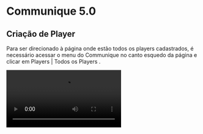 # Communique 5.0

## Criação de Player

Para ser direcionado à página onde estão todos os players cadastrados, é necessário acessar o menu do Communique no canto esquedo da página e clicar em <ui-path>Players | Todos os Players </ui-path>.

<video src="acesso-player.mp4" xmlns="" preview-src="acesso-player.png"/>

Para criar um player novo é necessário clicar no botão <img src="add.png" alt="Add icon" width="24" style="inline"/> localizado na parte superior direita, logo abaixo dos filtros de pesquisa.<br></br>
Uma janela abrirá para que as informações do novo player sejam preenchidas.

<img src="Criacao.jpg"  alt="criação" width="450"/>

<chapter title="Information" id="player_Information" collapsible="true">
<deflist collapsible="true">
    <def title="Nome" default-state="expanded">
        Nome dado ao player para melhor identificação.
    </def>
    <def title="Hostname" default-state="expanded">
        É o nome dado ao dispositivo em uma rede, podendo ser um computador, um servidor etc.<br/>
        É possível descobrir o hostname da máquina digitando "hostname" no prompt de comando.
    </def>
    <def title="MacAddress" default-state="expanded">
        É o endereço físico da máquina. Também é possível localiza-lo no prompt de comando do digitar "getmac".
    </def>
    <def title="Theater" default-state="expanded">
        É o cinema onde está localizada a máquina. Ao clicar nessa sessão, uma lista de cinemas é exibida.
    </def>
    <def title="Player Category" default-state="expanded">
        Categoria do player que pode ser definida pelo tipo de cinema (Regular, Premier ou Bistro) ou ????
    </def>
    <def title="Locate" default-state="expanded">
        Local do cinema onde o player será exibido.
    </def>

</deflist>
</chapter>

<chapter title="Display" id="player_Display" collapsible="true">
<deflist collapsible="true">
    <def title="Monitor" default-state="expanded">
        Modelo do monitor utilizado.
    </def>
    <def title="Inches" default-state="expanded">
        Quantidade de polegadas do monitor.
    </def>
    <def title="Screens" default-state="expanded">
        Quantidade de monitores do player. Na imagem aparece ao lado do campo de inches com o número zero por padrão.
    </def>
    <def title="Screen Resolution" default-state="expanded">
        Resolução dos monitores.
    </def>
    <def title="Format" default-state="expanded">
        Disposição das telas do player no local.
    </def>
    <def title="Videowall" default-state="expanded">
        Disposição das telas do player para montagem do diagrama. Pode ser o mesmo do item anterior ou possuir um formato diferente em caso de telas espelhadas.
    </def>
    <def title="Orientação" default-state="expanded">
        Orientação do conteúdo do player.
    </def>
</deflist>
</chapter>
<chapter title="Montage" id="player_Montage" collapsible="true">
    Definição de quantas máquinas e/ou saídas de vídeo serão utilizadas por este player.<br/>
    É necessário que haja ao menos uma máquina e uma saída de vídeo.
</chapter>
<chapter title="Options" id="player_Options" collapsible="true">
<deflist collapsible="true">
    <def title="Prevent" default-state="expanded">
        <p>Item de segurança que ao serem ativados, previnem que o player faça algum tipo de download.</p>
        <list type="bullet">
            <li>General Prevent<p>Bloqueio completo do player.</p></li>
            <li>Config Prevent<p>Bloqueio de atualização das configurações do player.</p></li>
            <li>Playlist Prevent<p>Bloqueio de atualização das playlists do player.</p></li>
</list>
    </def>
    <def title="Advertising" default-state="expanded">
        <p>O Advertising vem ativado por padrão e é utilizado em players que exibem campanhas. <br/>
           Essa opção faz com que o player envie a contagem de exibição das mídias de campanha que são visualizadas no report de campanha.</p>
    </def>
</deflist>
</chapter>

## Configuração de Player

<chapter title="Config" id="config_Config" collapsible="true">
<deflist collapsible="true">
    <def title="Playlists" default-state="collapsed">
a
    </def>
    <def title="Settings" default-state="collapsed">
a
    </def>
    <def title="Sync" default-state="collapsed">
a
    </def>
    <def title="Layer" default-state="collapsed">
a
    </def>
    <def title="Event" default-state="collapsed">
a
    </def>
    <def title="Lobby" default-state="collapsed">
a
    </def>
</deflist>
</chapter>
<chapter title="Montagem" id="config_Montagem" collapsible="true">
<deflist collapsible="true">
</deflist>
</chapter>
<chapter title="Plugin" id="config_Plugin" collapsible="true">
<deflist collapsible="true">
    <def title="Showtimes" default-state="collapsed">
    Exibe os horários dos filmes, com indicação de cor para qual é a próxima sessão e para sessões com poucos assentos e lotadas.
    <img src="Showtimes.jpg" alt="criação" width="450"/>
    </def>
    <def title="Boxoffice" default-state="collapsed">
    <img src="Boxoffice.jpg" alt="criação" width="450"/>
    </def>
    <def title="Player" default-state="collapsed">
    <img src="Player.jpg" alt="criação" width="450"/>
    </def>
    <def title="Postercase" default-state="collapsed">
    <img src="Postercase.jpg" alt="criação" width="450"/>
    <img src="Postercase2.jpg" alt="criação" width="450"/>
    </def>
    <def title="Combos" default-state="collapsed">
a
    </def>
    <def title="Menu" default-state="collapsed">
a
    </def>
    <def title="Prices" default-state="collapsed">
a
    </def>
    <def title="MixPlugins" default-state="collapsed">
a
    </def>
    <def title="Inactive" default-state="collapsed">
a
    </def>
</deflist>
</chapter>